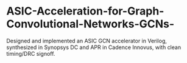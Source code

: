# ASIC-Acceleration-for-Graph-Convolutional-Networks-GCNs-
 Designed and implemented an ASIC GCN accelerator in Verilog, synthesized in Synopsys DC and APR in Cadence  Innovus, with clean timing/DRC signoff. 
